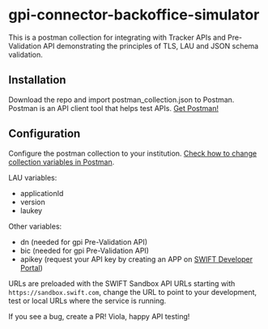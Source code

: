 # gpi-connector-backoffice-simulator
This is a postman collection for integrating with Tracker APIs and Pre-Validation API demonstrating the principles of TLS, LAU and JSON schema validation.

## Installation
Download the repo and import postman_collection.json to Postman. Postman is an API client tool that helps test APIs. [Get Postman!](https://www.getpostman.com/)

## Configuration
Configure the postman collection to your institution. [Check how to change collection variables in Postman](https://learning.getpostman.com/docs/postman/environments_and_globals/variables/#defining-collection-variables).

LAU variables:
* applicationId
* version
* laukey

Other variables:
* dn (needed for gpi Pre-Validation API)
* bic (needed for gpi Pre-Validation API)
* apikey (request your API key by creating an APP on [SWIFT Developer Portal](https://developer.swift.com))

URLs are preloaded with the SWIFT Sandbox API URLs starting with `https://sandbox.swift.com`, change the URL to point to your development, test or local URLs where the service is running.

If you see a bug, create a PR! Viola, happy API testing! 
